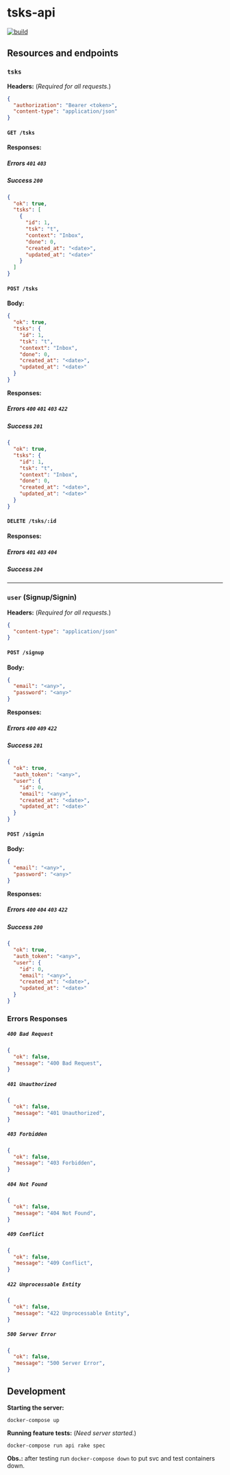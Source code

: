 # tsks-api

[![build](https://app.travis-ci.com/luanramosvicente/tsks-api.svg?branch=main)](https://travis-ci.com/luanrvmood/tsks-api)

## Resources and endpoints

### `tsks`

**Headers:** (_Required for all requests._)

```json
{
  "authorization": "Bearer <token>",
  "content-type": "application/json"
}
```

#### `GET /tsks`

**Responses:**

##### Errors `401` `403`

##### Success `200`

```json
{
  "ok": true,
  "tsks": [
    {
      "id": 1,
      "tsk": "t",
      "context": "Inbox",
      "done": 0,
      "created_at": "<date>",
      "updated_at": "<date>"
    }
  ]
}
```

#### `POST /tsks`

**Body:**

```json
{
  "ok": true,
  "tsks": {
    "id": 1,
    "tsk": "t",
    "context": "Inbox",
    "done": 0,
    "created_at": "<date>",
    "updated_at": "<date>"
  }
}
```

**Responses:**

##### Errors `400` `401` `403` `422`

##### Success `201`

```json
{
  "ok": true,
  "tsks": {
    "id": 1,
    "tsk": "t",
    "context": "Inbox",
    "done": 0,
    "created_at": "<date>",
    "updated_at": "<date>"
  }
}
```

#### `DELETE /tsks/:id`

**Responses:**

##### Errors `401` `403` `404`

##### Success `204`

<hr/>

### `user` (Signup/Signin)

**Headers:** (_Required for all requests._)

```json
{
  "content-type": "application/json"
}
```

#### `POST /signup`

**Body:**

```json
{
  "email": "<any>",
  "password": "<any>"
}
```

**Responses:**

##### Errors `400` `409` `422`

##### Success `201`

```json
{
  "ok": true,
  "auth_token": "<any>",
  "user": {
    "id": 0,
    "email": "<any>",
    "created_at": "<date>",
    "updated_at": "<date>"
  }
}
```

#### `POST /signin`

**Body:**

```json
{
  "email": "<any>",
  "password": "<any>"
}
```

**Responses:**

##### Errors `400` `404` `403` `422`

##### Success `200`

```json
{
  "ok": true,
  "auth_token": "<any>",
  "user": {
    "id": 0,
    "email": "<any>",
    "created_at": "<date>",
    "updated_at": "<date>"
  }
}
```

### Errors Responses

##### `400 Bad Request`

```json
{
  "ok": false,
  "message": "400 Bad Request",
}
```

##### `401 Unauthorized`

```json
{
  "ok": false,
  "message": "401 Unauthorized",
}
```

##### `403 Forbidden`

```json
{
  "ok": false,
  "message": "403 Forbidden",
}
```

##### `404 Not Found`

```json
{
  "ok": false,
  "message": "404 Not Found",
}
```

##### `409 Conflict`

```json
{
  "ok": false,
  "message": "409 Conflict",
}
```

##### `422 Unprocessable Entity`

```json
{
  "ok": false,
  "message": "422 Unprocessable Entity",
}
```

##### `500 Server Error`

```json
{
  "ok": false,
  "message": "500 Server Error",
}
```

## Development

**Starting the server:**

```
docker-compose up
```

**Running feature tests:** (_Need server started._)

```
docker-compose run api rake spec
```

**Obs.:** after testing run `docker-compose down` to put svc and test containers down.
